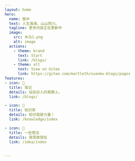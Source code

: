 ```yaml
---
layout: home
hero:
  name: 旋木 
  text: 人生海海，山山而川。
  tagline: 更多内容正在更新中
  image:
    src: 木马1.png
    alt: image
  actions:
    - theme: brand
      text: Start
      link: /blogs/
    - theme: alt
      text: View on Gitee
      link: https://gitee.com/martleth/xuanmu-blogs/pages
features:
- icon: 🔋
  title: 笔记
  details: 站在巨人的肩膀上。
  link: /blogs/

- icon: 🔧
  title: 知识库
  details: 知识就是力量！
  link: /knowledge/index

- icon: 🚀
  title: 一些想法
  details: 我思故我在
  link: /idea/index
  
  
---
```

<!-- <div style="color: red; font-size: 24px;">这是个有style的随便写点</div> -->
<!-- <div><img src="/wave.svg" style="border: 0px solid steelblue;margin-top:0" /></div> -->

  <!-- 在页面最后引入 -->
 
 <!-- <api></api> -->
<!-- <FreeStyle></FreeStyle> -->